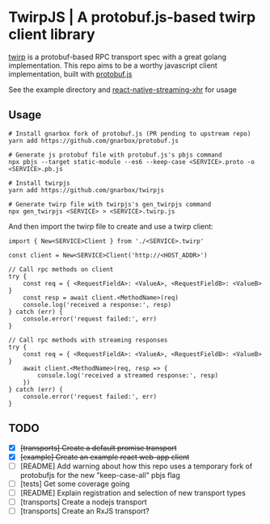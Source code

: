 # TwirpJS | A protobuf.js-based twirp client library

[twirp](https://github.com/twitchtv/twirp) is a protobuf-based RPC transport spec with a great golang implementation. This repo aims to be a worthy javascript client implementation, built with [protobuf.js](https://github.com/dcodeIO/protobuf.js)

See the example directory and [react-native-streaming-xhr](https://github.com/gnarbox/react-native-streaming-xhr) for usage

## Usage

	# Install gnarbox fork of protobuf.js (PR pending to upstream repo)
	yarn add https://github.com/gnarbox/protobuf.js

	# Generate js protobuf file with protobuf.js's pbjs command
	npx pbjs --target static-module --es6 --keep-case <SERVICE>.proto -o <SERVICE>.pb.js

	# Install twirpjs
	yarn add https://github.com/gnarbox/twirpjs

	# Generate twirp file with twirpjs's gen_twirpjs command
	npx gen_twirpjs <SERVICE> > <SERVICE>.twirp.js

And then import the twirp file to create and use a twirp client:

	import { New<SERVICE>Client } from './<SERVICE>.twirp'

	const client = New<SERVICE>Client('http://<HOST_ADDR>')

	// Call rpc methods on client
	try {
		const req = { <RequestFieldA>: <ValueA>, <RequestFieldB>: <ValueB> }
		const resp = await client.<MethodName>(req)
		console.log('received a response:', resp)
	} catch (err) {
		console.error('request failed:', err)
	}

	// Call rpc methods with streaming responses
	try {
		const req = { <RequestFieldA>: <ValueA>, <RequestFieldB>: <ValueB> }
		await client.<MethodName>(req, resp => {
			console.log('received a streamed response:', resp)
		})
	} catch (err) {
		console.error('request failed:', err)
	}

## TODO

- [x] ~~[transports] Create a default promise transport~~
- [x] ~~[example] Create an example react web-app client~~
- [ ] [README] Add warning about how this repo uses a temporary fork of protobufjs for the new "keep-case-all" pbjs flag
- [ ] [tests] Get some coverage going
- [ ] [README] Explain registration and selection of new transport types
- [ ] [transports] Create a nodejs transport
- [ ] [transports] Create an RxJS transport?

